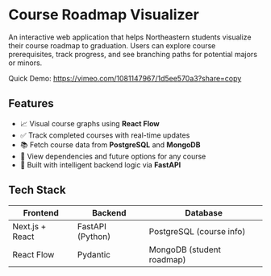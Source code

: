 # Course Roadmap Visualizer

An interactive web application that helps Northeastern students visualize their course roadmap to graduation. Users can explore course prerequisites, track progress, and see branching paths for potential majors or minors.

Quick Demo:  https://vimeo.com/1081147967/1d5ee570a3?share=copy


## Features

- 📈 Visual course graphs using **React Flow**
- ✅ Track completed courses with real-time updates
- 📚 Fetch course data from **PostgreSQL** and **MongoDB**
- 🔁 View dependencies and future options for any course
- 🧠 Built with intelligent backend logic via **FastAPI**

## Tech Stack

| Frontend        | Backend          | Database                      |
|-----------------|------------------|-------------------------------|
| Next.js + React | FastAPI (Python) | PostgreSQL (course info)      |
| React Flow      | Pydantic         | MongoDB (student roadmap)     |
